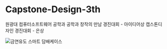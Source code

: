 # Capstone-Design-3th
원광대 컴퓨터소프트웨어 공학과 
공학과 창작의 만남 경진대회 - 아이디어상
캡스톤디자인 경진대회 - 은상


![금연유도 스마트 담배케이스](https://user-images.githubusercontent.com/58000781/107632194-83b6cc00-6ca9-11eb-8d2c-e3c06397417c.jpg)
